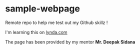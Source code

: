 # sample-webpage
Remote repo to help me test out my Github skillz !

I'm learning this on [lynda.com](http://www.lynda.com)

The page has been provided by my mentor **Mr. Deepak Sidana**
